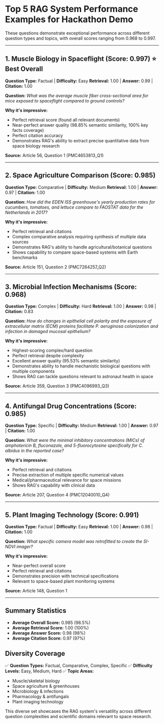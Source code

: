 # Top 5 RAG System Performance Examples for Hackathon Demo

These questions demonstrate exceptional performance across different question types and topics, with overall scores ranging from 0.968 to 0.997.

---

## 1. Muscle Biology in Spaceflight (Score: 0.997) ⭐ Best Overall

**Question Type:** Factual | **Difficulty:** Easy
**Retrieval:** 1.00 | **Answer:** 0.99 | **Citation:** 1.00

**Question:**
*What was the average muscle fiber cross-sectional area for mice exposed to spaceflight compared to ground controls?*

**Why it's impressive:**
- Perfect retrieval score (found all relevant documents)
- Near-perfect answer quality (98.85% semantic similarity, 100% key facts coverage)
- Perfect citation accuracy
- Demonstrates RAG's ability to extract precise quantitative data from space biology research

**Source:** Article 56, Question 1 (PMC4653813_Q1)

---

## 2. Space Agriculture Comparison (Score: 0.985)

**Question Type:** Comparative | **Difficulty:** Medium
**Retrieval:** 1.00 | **Answer:** 0.97 | **Citation:** 1.00

**Question:**
*How did the EDEN ISS greenhouse's yearly production rates for cucumbers, tomatoes, and lettuce compare to FAOSTAT data for the Netherlands in 2017?*

**Why it's impressive:**
- Perfect retrieval and citations
- Complex comparative analysis requiring synthesis of multiple data sources
- Demonstrates RAG's ability to handle agricultural/botanical questions
- Shows capability to compare space-based systems with Earth benchmarks

**Source:** Article 151, Question 2 (PMC7264257_Q2)

---

## 3. Microbial Infection Mechanisms (Score: 0.968)

**Question Type:** Complex | **Difficulty:** Hard
**Retrieval:** 1.00 | **Answer:** 0.98 | **Citation:** 0.83

**Question:**
*How do changes in epithelial cell polarity and the exposure of extracellular matrix (ECM) proteins facilitate P. aeruginosa colonization and infection in damaged mucosal epithelium?*

**Why it's impressive:**
- Highest-scoring complex/hard question
- Perfect retrieval despite complexity
- Excellent answer quality (95.53% semantic similarity)
- Demonstrates ability to handle mechanistic biological questions with multiple components
- Shows RAG can tackle questions relevant to astronaut health in space

**Source:** Article 359, Question 3 (PMC4096993_Q3)

---

## 4. Antifungal Drug Concentrations (Score: 0.985)

**Question Type:** Specific | **Difficulty:** Medium
**Retrieval:** 1.00 | **Answer:** 0.97 | **Citation:** 1.00

**Question:**
*What were the minimal inhibitory concentrations (MICs) of amphotericin B, fluconazole, and 5-fluorocytosine specifically for C. albidus in the reported case?*

**Why it's impressive:**
- Perfect retrieval and citations
- Precise extraction of multiple specific numerical values
- Medical/pharmaceutical relevance for space missions
- Shows RAG's capability with clinical data

**Source:** Article 207, Question 4 (PMC12040010_Q4)

---

## 5. Plant Imaging Technology (Score: 0.991)

**Question Type:** Factual | **Difficulty:** Easy
**Retrieval:** 1.00 | **Answer:** 0.98 | **Citation:** 1.00

**Question:**
*What specific camera model was retrofitted to create the SI-NDVI imager?*

**Why it's impressive:**
- Near-perfect overall score
- Perfect retrieval and citations
- Demonstrates precision with technical specifications
- Relevant to space-based plant monitoring systems

**Source:** Article 148, Question 1

---

## Summary Statistics

- **Average Overall Score:** 0.985 (98.5%)
- **Average Retrieval Score:** 1.00 (100%)
- **Average Answer Score:** 0.98 (98%)
- **Average Citation Score:** 0.97 (97%)

## Diversity Coverage

✅ **Question Types:** Factual, Comparative, Complex, Specific
✅ **Difficulty Levels:** Easy, Medium, Hard
✅ **Topic Areas:**
- Muscle/skeletal biology
- Space agriculture & greenhouses
- Microbiology & infections
- Pharmacology & antifungals
- Plant imaging technology

This diverse set showcases the RAG system's versatility across different question complexities and scientific domains relevant to space research.
